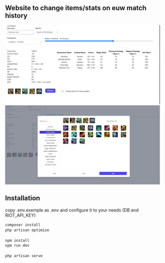## Website to change items/stats on euw match history

![img_3.png](img_3.png)
![img_5.png](img_5.png)
 

## Installation
copy .env.exemple as .env and configure it to your needs (DB and RIOT_API_KEY)
```bash
composer install
php artisan optimize

npm install
npm run dev

php artisan serve
```

